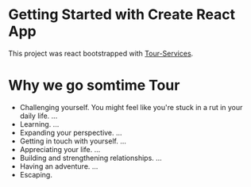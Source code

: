 # Getting Started with Create React App

This project was react bootstrapped with [Tour-Services](https://tour-site-399c2.web.app/).



# Why we go somtime Tour
- Challenging yourself. You might feel like you're stuck in a rut in your daily life. ...
- Learning. ...
- Expanding your perspective. ...
- Getting in touch with yourself. ...
- Appreciating your life. ...
- Building and strengthening relationships. ...
- Having an adventure. ...
- Escaping.
